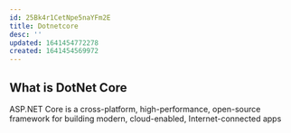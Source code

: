 ```yaml
---
id: 25Bk4r1CetNpe5naYFm2E
title: Dotnetcore
desc: ''
updated: 1641454772278
created: 1641454569972
---
```



## What is DotNet Core

ASP.NET Core is a cross-platform, high-performance, open-source framework for building modern, cloud-enabled, Internet-connected apps
